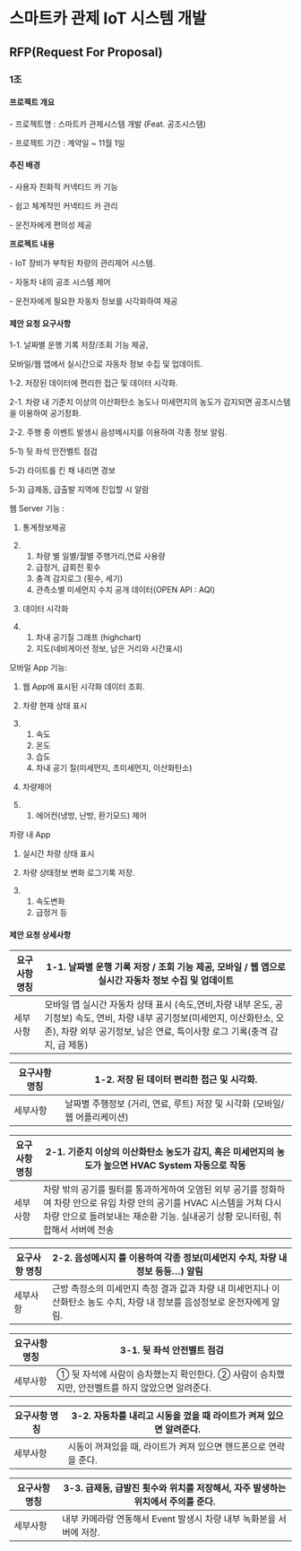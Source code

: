 # **스마트카 관제 IoT 시스템 개발**

## **RFP(Request For Proposal)**

### **1조** 

 

 

#### **프로젝트 개요**

 \-  프로젝트명 : 스마트카 관제시스템 개발 (Feat. 공조시스템)

 \-  프로젝트 기간 : 계약일 ~ 11월 1일 

 

#### **추진 배경**

 \- 사용자 친화적 커넥티드 카 기능

 \- 쉽고 체계적인 커넥티드 카 관리

 \- 운전자에게 편의성 제공

 

**프로젝트 내용**

 \- IoT 장비가 부착된 차량의 관리제어 시스템.

 \- 자동차 내의 공조 시스템 제어

 \- 운전자에게 필요한 자동차 정보를 시각화하여 제공

 

 

#### **제안 요청 요구사항**

1-1. 날짜별 운행 기록 저장/조회  기능 제공, 

모바일/웹 앱에서 실시간으로 자동차 정보 수집 및 업데이트.

1-2. 저장된 데이터에 편리한 접근 및 데이터 시각화.

 

2-1. 차량 내  기준치 이상의 이산화탄소 농도나 미세먼지의 농도가 감지되면 공조시스템을 이용하여 공기정화.

2-2. 주행 중 이벤트 발생시 음성메시지를 이용하여 각종 정보 알림.

 

5-1) 뒷 좌석 안전벨트 점검

5-2) 라이트를 킨 채 내리면 경보

5-3) 급제동, 급출발 지역에 진입할 시 알람

 

웹 Server 기능 :

1. 통계정보제공

2. 1. 차량 별 일별/월별 주행거리,연료       사용량
   2. 급정거, 급회전 횟수
   3. 충격 감지로그 (횟수, 세기)
   4. 관측소별 미세먼지 수치 공개 데이터(OPEN       API : AQI)

3. 데이터 시각화

4. 1. 차내 공기질 그래프       (highchart)
   2. 지도(네비게이션 정보, 남은 거리와       시간표시)

모바일 App 기능:

1. 웹 App에 표시된 시각화 데이터 조회.

2. 차량 현재 상태 표시

3. 1. 속도
   2. 온도
   3. 습도
   4. 차내 공기 질(미세먼지, 초미세먼지,       이산화탄소)

4. 차량제어

5. 1. 에어컨(냉방, 난방, 환기모드) 제어

차량 내 App

1. 실시간 차량 상태 표시

2. 차량 상태정보 변화 로그기록 저장.

3. 1. 속도변화
   2. 급정거 등

####  

#### **제안 요청 상세사항**

 

 

| **요구사항 명칭** | **1-1.**   날짜별   운행 기록 저장 / 조회 기능 제공,  모바일   / 웹 앱으로 실시간 자동차 정보 수집 및 업데이트 |
| ----------------- | ------------------------------------------------------------ |
| 세부사항          | 모바일 앱 실시간 자동차 상태 표시 (속도,연비,차량 내부 온도, 공기정보)       속도, 연비, 차량 내부 공기정보(미세먼지, 이산화탄소, 오존), 차량 외부 공기정보, 남은 연료,     특이사항 로그 기록(충격 감지, 급 제동) |

 

| **요구사항 명칭** | **1-2.**   저장   된 데이터 편리한 접근 및 시각화.           |
| ----------------- | ------------------------------------------------------------ |
| 세부사항          | 날짜별 주행정보 (거리, 연료, 루트) 저장 및 시각화 (모바일/웹 어플리케이션) |

 

 

| **요구사항 명칭** | **2-1. 기준치 이상의 이산화탄소 농도가 감지, 혹은 미세먼지의 농도가   높으면 HVAC System 자동으로 작동** |
| ----------------- | ------------------------------------------------------------ |
| 세부사항          | 차량   밖의 공기를 필터를 통과하게하여 오염된 외부 공기를 정화하여 차량 안으로 유입   차량   안의 공기를 HVAC 시스템을 거쳐 다시 차량 안으로 돌려보내는 재순환 기능.   실내공기   상황 모니터링, 취합해서 서버에 전송 |

 

| **요구사항 명칭** | **2-2. 음성메시지 를 이용하여 각종 정보(미세먼지 수치, 차량 내   정보 등등…) 알림** |
| ----------------- | ------------------------------------------------------------ |
| 세부사항          | 근방   측정소의 미세먼지 측정 결과 값과 차량 내 미세먼지나 이산화탄소 농도 수치, 차량 내 정보를 음성정보로 운전자에게 알림. |

 

| **요구사항 명칭** | **3-1. 뒷 좌석 안전벨트 점검**                               |
| ----------------- | ------------------------------------------------------------ |
| 세부사항          | ①   뒷 자석에 사람이 승차했는지 확인한다.   ②   사람이 승차했지만, 안전벨트를 하지 않았으면 알려준다. |

 

| **요구사항 명칭** | **3-2. 자동차를 내리고 시동을 껐을 때 라이트가 켜져 있으면 알려준다.** |
| ----------------- | ------------------------------------------------------------ |
| 세부사항          | 시동이   꺼져있을 때, 라이트가 켜져 있으면 핸드폰으로 연락을 준다. |

 

| **요구사항 명칭** | **3-3. 급제동, 급발진 횟수와 위치를 저장해서, 자주 발생하는 위치에서   주의를 준다.** |
| ----------------- | ------------------------------------------------------------ |
| 세부사항          | 내부   카메라랑 연동해서 Event 발생시 차량 내부 녹화본을 서버에 저장. |

 

 